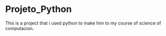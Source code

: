 # Projeto_Python
This is a project that i used python to make him to my course of science of computacion.
